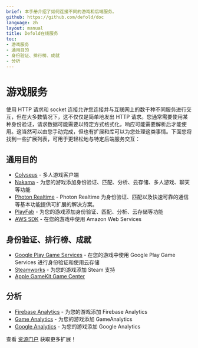 ```yaml
---
brief: 本手册介绍了如何连接不同的游戏和后端服务。
github: https://github.com/defold/doc
language: zh
layout: manual
title: Defold在线服务
toc:
- 游戏服务
- 通用目的
- 身份验证、排行榜、成就
- 分析
---
```


# 游戏服务

使用 HTTP 请求和 socket 连接允许您连接并与互联网上的数千种不同服务进行交互，但在大多数情况下，这不仅仅是简单地发出 HTTP 请求。您通常需要使用某种身份验证，请求数据可能需要以特定方式格式化，响应可能需要解析后才能使用。这当然可以由您手动完成，但也有扩展和库可以为您处理这类事情。下面您将找到一些扩展列表，可用于更轻松地与特定后端服务交互：

## 通用目的
* [Colyseus](https://defold.com/assets/colyseus/) - 多人游戏客户端
* [Nakama](https://defold.com/assets/nakama/) - 为您的游戏添加身份验证、匹配、分析、云存储、多人游戏、聊天等功能
* [Photon Realtime](https://defold.com/assets/photon-realtime/) - Photon Realtime 为身份验证、匹配以及快速可靠的通信等基本功能提供可扩展的解决方案。
* [PlayFab](https://defold.com/assets/playfabsdk/) - 为您的游戏添加身份验证、匹配、分析、云存储等功能
* [AWS SDK](https://github.com/britzl/aws-sdk-lua) - 在您的游戏中使用 Amazon Web Services

## 身份验证、排行榜、成就
* [Google Play Game Services](https://defold.com/assets/googleplaygameservices/) - 在您的游戏中使用 Google Play Game Services 进行身份验证和使用云存储
* [Steamworks](https://defold.com/assets/steamworks/) - 为您的游戏添加 Steam 支持
* [Apple GameKit Game Center](https://defold.com/assets/gamekit/)

## 分析
* [Firebase Analytics](https://defold.com/assets/googleanalyticsforfirebase/) - 为您的游戏添加 Firebase Analytics
* [Game Analytics](https://gameanalytics.com/docs/item/defold-sdk) - 为您的游戏添加 GameAnalytics
* [Google Analytics](https://defold.com/assets/gameanalytics/) - 为您的游戏添加 Google Analytics

查看 [资源门户](https://www.defold.com/assets/) 获取更多扩展！